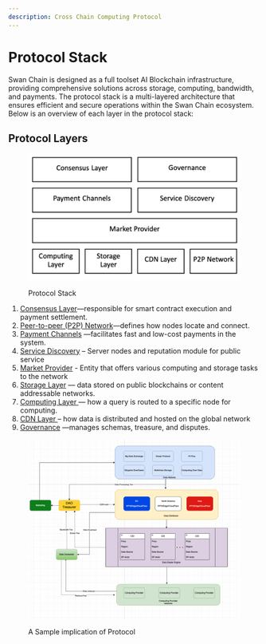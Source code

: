 ```yaml
---
description: Cross Chain Computing Protocol
---
```


# Protocol Stack

Swan Chain is designed as a full toolset AI Blockchain infrastructure, providing comprehensive solutions across storage, computing, bandwidth, and payments. The protocol stack is a multi-layered architecture that ensures efficient and secure operations within the Swan Chain ecosystem. Below is an overview of each layer in the protocol stack:

## Protocol Layers

<figure><img src="../../.gitbook/assets/image (175).png" alt=""><figcaption><p>Protocol Stack</p></figcaption></figure>

1. [Consensus Layer](cross-chain-contracts.md)—responsible for smart contract execution and payment settlement.
2. &#x20;[Peer-to-peer (P2P) Network](peer-to-peer-p2p-network.md)—defines how nodes locate and connect.
3. &#x20;[Payment Channels](payment-channels.md) —facilitates fast and low-cost payments in the system.
4. [Service Discovery](service-discovery.md)  – Server nodes and reputation module for public service
5. [Market Provider](market-provider/) - Entity that offers various computing and storage tasks to the network
6. [Storage Layer](storage-layer.md) — data stored on public blockchains or content addressable networks.
7. [Computing Layer ](computing-layer/)— how a query is routed to a specific node for computing.
8. [CDN Layer ](cdn-layer.md)– how data is distributed and hosted on the global network
9. [Governance](token/governance/) —manages schemas, treasure, and disputes.

<figure><img src="../../.gitbook/assets/image (11).png" alt=""><figcaption><p>A Sample implication of Protocol</p></figcaption></figure>

